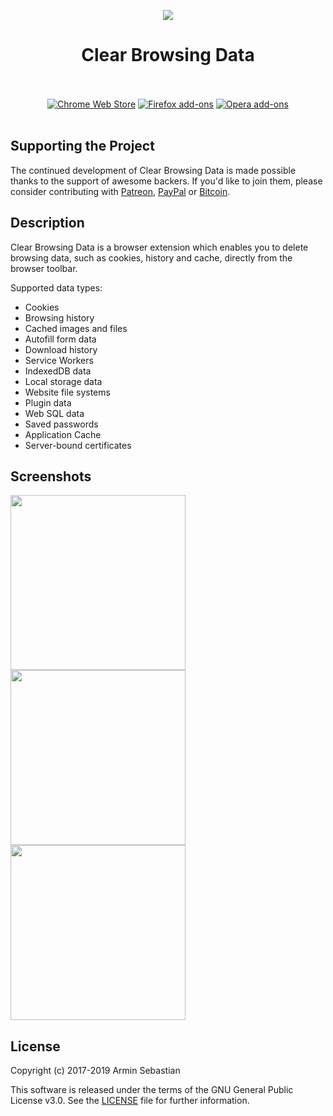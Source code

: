 <p align="center"><img src="https://i.imgur.com/jgDepMY.png"></p>
<h1 align="center">Clear Browsing Data</h1>

<p align="center">
  </br></br>
  <a href="https://chrome.google.com/webstore/detail/clear-browsing-data/bjilljlpencdcpihofiobpnfgcakfdbe">
    <img src="https://i.imgur.com/B0i5sn3.png" alt="Chrome Web Store"></a>
  <a href="https://addons.mozilla.org/en-US/firefox/addon/clear-browsing-data/">
    <img src="https://i.imgur.com/dvof8rG.png" alt="Firefox add-ons"></a>
  <a href="https://addons.opera.com/en/extensions/details/clear-browsing-data/">
    <img src="https://i.imgur.com/wK10qEV.png" alt="Opera add-ons"></a>
  </br></br>
</p>

## Supporting the Project

The continued development of Clear Browsing Data is made possible
thanks to the support of awesome backers. If you'd like to join them,
please consider contributing with
[Patreon](https://armin.dev/go/patreon?pr=clear-browsing-data&src=repo),
[PayPal](https://armin.dev/go/paypal?pr=clear-browsing-data&src=repo) or
[Bitcoin](https://armin.dev/go/bitcoin?pr=clear-browsing-data&src=repo).

## Description

Clear Browsing Data is a browser extension which enables you to delete
browsing data, such as cookies, history and cache, directly
from the browser toolbar.

Supported data types:

* Cookies
* Browsing history
* Cached images and files
* Autofill form data
* Download history
* Service Workers
* IndexedDB data
* Local storage data
* Website file systems
* Plugin data
* Web SQL data
* Saved passwords
* Application Cache
* Server-bound certificates

## Screenshots

<p>
  <img width="280" src="https://i.imgur.com/5BXmcAQ.png">
  <img width="280" src="https://i.imgur.com/to7D2DN.png">
  <img width="280" src="https://i.imgur.com/pttwGOn.png">
</p>

## License

Copyright (c) 2017-2019 Armin Sebastian

This software is released under the terms of the GNU General Public License v3.0.
See the [LICENSE](LICENSE) file for further information.

